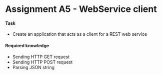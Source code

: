 # Assignment A5 - WebService client

#### Task
* Create an application that acts as a client for a REST web service

#### Required knowledge
* Sending HTTP GET request  
* Sending HTTP POST request  
* Parsing JSON string  


